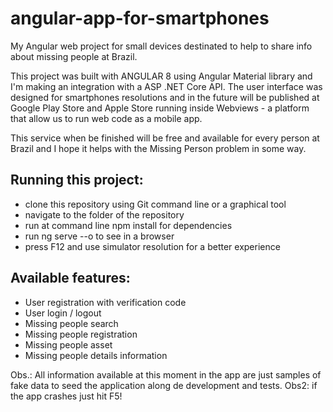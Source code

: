 # angular-app-for-smartphones
My Angular web project for small devices destinated to help to share info about missing people at Brazil.

This project was built with ANGULAR 8 using Angular Material library and I'm making an integration with a ASP .NET Core API. The user interface was designed for smartphones resolutions and in the future will be published at Google Play Store and Apple Store running inside Webviews - a platform that allow us to run web code as a mobile app.

This service when be finished will be free and available for every person at Brazil and I hope it helps with the Missing Person problem in some way.

## Running this project:

- clone this repository using Git command line or a graphical tool
- navigate to the folder of the repository
- run at command line npm install for dependencies
- run ng serve --o to see in a browser
- press F12 and use simulator resolution for a better experience

## Available features:
- User registration with verification code
- User login / logout
- Missing people search
- Missing people registration
- Missing people asset
- Missing people details information


Obs.: All information available at this moment in the app are just samples of fake data to seed the application along de development and tests. 
Obs2: if the app crashes just hit F5! 
